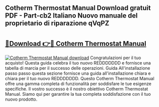 ## Cotherm Thermostat Manual Download gratuit PDF - Part-cb2 Italiano Nuovo manuale del proprietario di riparazione qVqPZ

# <h2><a href="http://dfgvwm1.blite.top/?on=Cotherm+Thermostat+Manual">🔗Download 👉🔴 Cotherm Thermostat Manual</a></h2>

[![Cotherm Thermostat Manual download](https://i.imgur.com/lujVjoI.png)](http://dfgvwm1.blite.top/?on=Cotherm+Thermostat+Manual)
Congratulazioni per il tuo acquisto! Questa guida celebra il tuo nuovo REDDDDDDD e fornisce una tabella di marcia per il successo delle operazioni. Guida All'installazione passo passo questa sezione fornisce una guida all'installazione chiara e chiara per il tuo nuovo REDDDDDDD. Questo Cotherm Thermostat Manual offre una gamma completa di funzionalità per soddisfare le tue esigenze specifiche. Il vostro successo è il nostro obiettivo Cotherm Thermostat Manual. Siamo qui per garantire la tua completa soddisfazione con il tuo nuovo prodotto.
